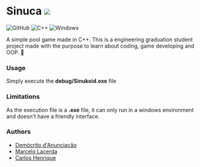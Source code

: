 # Sinuca ![](debug/Sinukoid.ico)

![GitHub](https://img.shields.io/badge/v1.0.0-%23121011.svg?style=for-the-badge&logo=github&logoColor=white)
![C++](https://img.shields.io/badge/c++-%2300599C.svg?style=for-the-badge&logo=c%2B%2B&logoColor=white)
![Windows](https://img.shields.io/badge/Windows%20exclusive-0078D6?style=for-the-badge&logo=windows&logoColor=white)

A simple pool game made in C++. This is a engineering graduation student project made with the purpose to learn about coding, game developing and OOP. 🎱

### Usage
Simply execute the **debug/Sinukoid.exe** file

### Limitations
As the execution file is a **.exe** file, it can only run in a windows environment and doesn't have a friendly interface.

### Authors
- [Demócrito d'Anunciação](https://github.com/democrito88)
- [Marcelo Lacerda](https://github.com/lacerdamarcelo)
- [Carlos Henrique]()